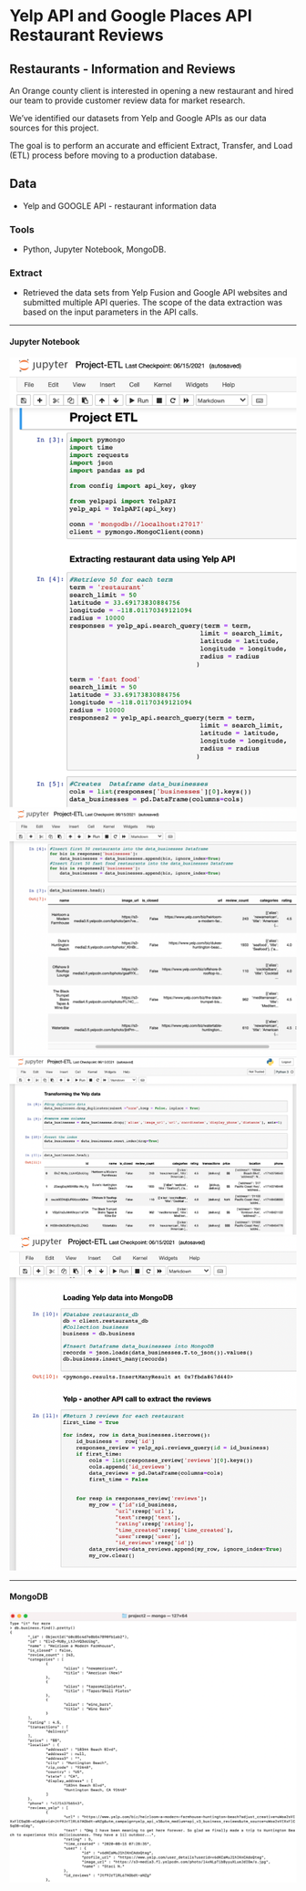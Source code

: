 # Yelp API and Google Places API Restaurant Reviews

## Restaurants - Information and Reviews

An Orange county client is interested in opening a new restaurant and hired our team to provide customer review data for market research.

We’ve identified our datasets from Yelp and Google APIs as our data sources for this project.  

The goal is to perform an accurate and efficient Extract, Transfer, and Load (ETL) process before moving to a production database.    


## Data
* Yelp and GOOGLE API - restaurant information data

### Tools
* Python,  Jupyter Notebook, MongoDB. 

### Extract
*   Retrieved the data sets from Yelp Fusion and Google API websites and submitted multiple API queries.  The scope of the data extraction was based on the input parameters in the API calls.   

---
#### Jupyter Notebook 

<img src="https://github.com/dmhitt/ETL-project/blob/main/static/Image1.png">
<img src="https://github.com/dmhitt/ETL-project/blob/main/static/Image2.png">
<img src="https://github.com/dmhitt/ETL-project/blob/main/static/Image3.png">
<img src="https://github.com/dmhitt/ETL-project/blob/main/static/Image4.png">

---
#### MongoDB

<img src="https://github.com/dmhitt/ETL-project/blob/main/static/Image5.png">

